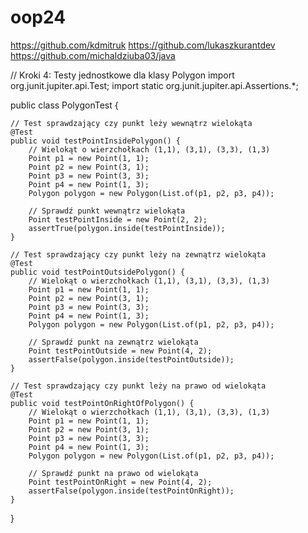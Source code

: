 # oop24
https://github.com/kdmitruk
https://github.com/lukaszkurantdev
https://github.com/michaldziuba03/java


// Kroki 4: Testy jednostkowe dla klasy Polygon
import org.junit.jupiter.api.Test;
import static org.junit.jupiter.api.Assertions.*;

public class PolygonTest {

    // Test sprawdzający czy punkt leży wewnątrz wielokąta
    @Test
    public void testPointInsidePolygon() {
        // Wielokąt o wierzchołkach (1,1), (3,1), (3,3), (1,3)
        Point p1 = new Point(1, 1);
        Point p2 = new Point(3, 1);
        Point p3 = new Point(3, 3);
        Point p4 = new Point(1, 3);
        Polygon polygon = new Polygon(List.of(p1, p2, p3, p4));

        // Sprawdź punkt wewnątrz wielokąta
        Point testPointInside = new Point(2, 2);
        assertTrue(polygon.inside(testPointInside));
    }

    // Test sprawdzający czy punkt leży na zewnątrz wielokąta
    @Test
    public void testPointOutsidePolygon() {
        // Wielokąt o wierzchołkach (1,1), (3,1), (3,3), (1,3)
        Point p1 = new Point(1, 1);
        Point p2 = new Point(3, 1);
        Point p3 = new Point(3, 3);
        Point p4 = new Point(1, 3);
        Polygon polygon = new Polygon(List.of(p1, p2, p3, p4));

        // Sprawdź punkt na zewnątrz wielokąta
        Point testPointOutside = new Point(4, 2);
        assertFalse(polygon.inside(testPointOutside));
    }

    // Test sprawdzający czy punkt leży na prawo od wielokąta
    @Test
    public void testPointOnRightOfPolygon() {
        // Wielokąt o wierzchołkach (1,1), (3,1), (3,3), (1,3)
        Point p1 = new Point(1, 1);
        Point p2 = new Point(3, 1);
        Point p3 = new Point(3, 3);
        Point p4 = new Point(1, 3);
        Polygon polygon = new Polygon(List.of(p1, p2, p3, p4));

        // Sprawdź punkt na prawo od wielokąta
        Point testPointOnRight = new Point(4, 2);
        assertFalse(polygon.inside(testPointOnRight));
    }
}
